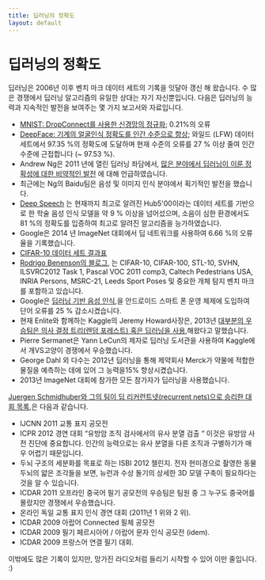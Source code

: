 ```yaml
---
title: 딥러닝의 정확도
layout: default
---
```


# 딥러닝의 정확도

딥러닝은 2006년 이후 벤치 마크 데이터 세트의 기록을 잇달아 갱신 해 왔습니다. 수 많은 경쟁에서 딥러닝 알고리즘의 유일한 상대는 자기 자신뿐입니다. 다음은 딥러닝의 능력과 지속적인 발전을 보여주는 몇 가지 보고서와 자료입니다.

* [MNIST: DropConnect를 사용한 신경망의 정규화](http://cs.nyu.edu/~wanli/dropc/); 0.21%의 오류
* [DeepFace: 기계의 얼굴인식 정확도를 인간 수준으로 향상](http://www.cs.toronto.edu/~ranzato/publications/taigman_cvpr14.pdf); 와일드 (LFW) 데이터 세트에서 97.35 %의 정확도에 도달하며 현재 수준의 오류를 27 % 이상 줄여 인간 수준에 근접합니다 (~ 97.53 %).
* Andrew Ng은 2011 년에 열린 딥러닝 좌담에서, [많은 분야에서 딥러닝이 이룬 정확성에 대한 비약적인 발전](https://www.youtube.com/watch?v=ZmNOAtZIgIk) 에 대해 언급하였습니다.
* 최근에는 Ng의 Baidu팀은 음성 및 이미지 인식 분야에서 획기적인 발전을 했습니다.
* [Deep Speech](https://gigaom.com/2014/12/18/baidu-claims-deep-learning-breakthrough-with-deep-speech/) 는 현재까지 최고로 알려진 Hub5'00이라는 데이터 세트를 기반으로 한 학술 음성 인식 모델을 약 9 % 이상을 넘어섰으며, 소음이 심한 환경에서도 81 %의 정확도를 입증하여 최고로 알려진 알고리즘을 능가하였습니다.
* Google은 2014 년 ImageNet 대회에서 딥 네트워크를 사용하여 6.66 %의 오류율을 기록했습니다.
* [CIFAR-10 데이터 세트 결과표](http://zybler.blogspot.de/2011/02/table-of-results-for-cifar-10-dataset.html)
* [Rodrigo Benenson의 블로그](https://rodrigob.github.io/are_we_there_yet/build/#datasets), 는 CIFAR-10, CIFAR-100, STL-10, SVHN, ILSVRC2012 Task 1, Pascal VOC 2011 comp3, Caltech Pedestrians USA, INRIA Persons, MSRC-21, Leeds Sport Poses 및 중요한 개체 탐지 벤치 마크를 포함하고 있습니다.
* Google은 [딥러닝 기반 음성 인식](http://www.nature.com/news/computer-science-the-learning-machines-1.14481),을	안드로이드 스마트 폰 운영 체제에 도입하여 단어 오류를 25 % 감소시켰습니다.
* 현재 Enlite와 함께하는 Kaggle의 Jeremy Howard사장은, 2013년 [대부분의 우승팀은 의사 결정 트리(렌덤 포레스트) 혹은 딥러닝을 사용](http://www.kdnuggets.com/2013/08/top-tweets-aug12-13.html),해왔다고 말했습니다.
* Pierre Sermanet은 Yann LeCun의 제자로 딥러닝 도서관을 사용하여 Kaggle에서 개VS고양이 경쟁에서 우승했습니다.
* George Dahl 외 다수는 2012년 딥러닝을 통해 제약회사 Merck가 약물에 적합한 물질을 예측하는 데에 있어 그 능력을15% 향상시켰습니다.
* 2013년 ImageNet 대회에 참가한 모든 참가자가 딥러닝을 사용했습니다.

[Juergen Schmidhuber와 그의 팀이 딥 리커런트넷(recurrent nets)으로 승리한 대회 목록](http://www.kurzweilai.net/how-bio-inspired-deep-learning-keeps-winning-competitions),은 다음과 같습니다.

* IJCNN 2011 교통 표지 공모전
* ICPR 2012 경연 대회 “유방암 조직 검사에서의 유사 분열 검출 “
이것은 유방암 사전 진단에 중요합니다. 인간의 능력으로는 유사 분열을 다른 조직과 구별하기가 매우 어렵기 때문입니다.
* 두뇌 구조의 세분화를 목표로 하는 ISBI 2012 챌린지. 전자 현미경으로 촬영한 동물 두뇌의 얇은 조각들을 보면, 뉴런과 수상 돌기의 상세한 3D 모델 구축이 필요하다는 것을 알 수 있습니다.
* ICDAR 2011 오프라인 중국어 필기 공모전의 우승팀은 팀원 중 그 누구도 중국어를 몰랐지만 경쟁에서 우승했습니다.
* 온라인 독일 교통 표지 인식 경연 대회 (2011년 1 위와 2 위).
* ICDAR 2009 아랍어 Connected 필체 공모전
* ICDAR 2009 필기 페르시아어 / 아랍어 문자 인식 공모전 (idem).
* ICDAR 2009 프랑스어 연결 필기 대회.

이밖에도 많은 기록이 있지만, 망가진 라디오처럼 들리기 시작할 수 있어 이만 줄입니다. :)
